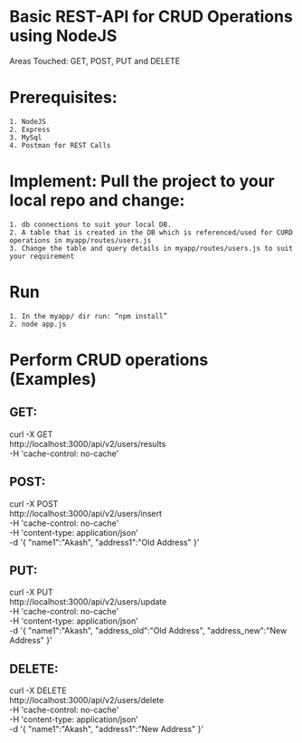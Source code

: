 # Basic REST-API for CRUD Operations using NodeJS

Areas Touched:
GET, POST, PUT and DELETE

# Prerequisites:
	1. NodeJS
	2. Express
	3. MySql
	4. Postman for REST Calls

# Implement: Pull the project to your local repo and change:
	1. db connections to suit your local DB.
	2. A table that is created in the DB which is referenced/used for CURD operations in myapp/routes/users.js
	3. Change the table and query details in myapp/routes/users.js to suit your requirement

# Run
	1. In the myapp/ dir run: “npm install”
	2. node app.js

# Perform CRUD operations (Examples)
## GET: 
curl -X GET \
  http://localhost:3000/api/v2/users/results \
  -H 'cache-control: no-cache’

## POST:
curl -X POST \
  http://localhost:3000/api/v2/users/insert \
  -H 'cache-control: no-cache' \
  -H 'content-type: application/json' \
  -d '{
	"name1":"Akash",
	"address1":"Old Address"
}'

## PUT: 
curl -X PUT \
  http://localhost:3000/api/v2/users/update \
  -H 'cache-control: no-cache' \
  -H 'content-type: application/json' \
  -d '{
	"name1":"Akash",
	"address_old":"Old Address",
	"address_new":"New Address"
}'

## DELETE:
curl -X DELETE \
  http://localhost:3000/api/v2/users/delete \
  -H 'cache-control: no-cache' \
  -H 'content-type: application/json' \
  -d '{
	"name1":"Akash",
	"address1":"New Address"
}'
